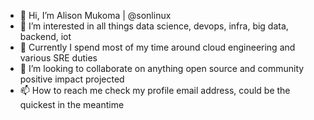 - 👋  Hi, I’m Alison Mukoma | @sonlinux
- 👀  I’m interested in all things data science, devops, infra, big data, backend, iot
- 🌱  Currently I spend most of my time around cloud engineering and various SRE duties
- 💞️  I’m looking to collaborate on anything open source and community positive impact projected
- 📫  How to reach me check my profile email address, could be the quickest in the meantime

<!---
sonlinux/sonlinux is a ✨ special ✨ repository hosting just a tiny bit of what to expect in my interests 😉
--->
